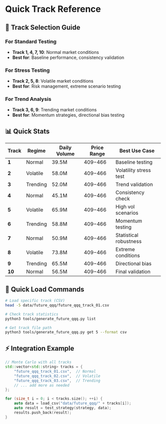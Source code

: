 # Quick Track Reference

## 🎯 Track Selection Guide

### For Standard Testing
- **Track 1, 4, 7, 10**: Normal market conditions
- **Best for**: Baseline performance, consistency validation

### For Stress Testing  
- **Track 2, 5, 8**: Volatile market conditions
- **Best for**: Risk management, extreme scenario testing

### For Trend Analysis
- **Track 3, 6, 9**: Trending market conditions  
- **Best for**: Momentum strategies, directional bias testing

## 📊 Quick Stats

| Track | Regime | Daily Volume | Price Range | Best Use Case |
|-------|--------|-------------|-------------|---------------|
| **1** | Normal | 39.5M | $409-$466 | Baseline testing |
| **2** | Volatile | 58.0M | $409-$466 | Volatility stress test |
| **3** | Trending | 52.0M | $409-$466 | Trend validation |
| **4** | Normal | 45.1M | $409-$466 | Consistency check |
| **5** | Volatile | 65.9M | $409-$466 | High vol scenarios |
| **6** | Trending | 58.8M | $409-$466 | Momentum testing |
| **7** | Normal | 50.9M | $409-$466 | Statistical robustness |
| **8** | Volatile | 73.8M | $409-$466 | Extreme conditions |
| **9** | Trending | 65.5M | $409-$466 | Directional bias |
| **10** | Normal | 56.5M | $409-$466 | Final validation |

## 🚀 Quick Load Commands

```bash
# Load specific track (CSV)
head -5 data/future_qqq/future_qqq_track_01.csv

# Check track statistics  
python3 tools/generate_future_qqq.py list

# Get track file path
python3 tools/generate_future_qqq.py get 5 --format csv
```

## ⚡ Integration Example

```cpp
// Monte Carlo with all tracks
std::vector<std::string> tracks = {
    "future_qqq_track_01.csv",  // Normal
    "future_qqq_track_02.csv",  // Volatile  
    "future_qqq_track_03.csv",  // Trending
    // ... add more as needed
};

for (size_t i = 0; i < tracks.size(); ++i) {
    auto data = load_csv("data/future_qqq/" + tracks[i]);
    auto result = test_strategy(strategy, data);
    results.push_back(result);
}
```
